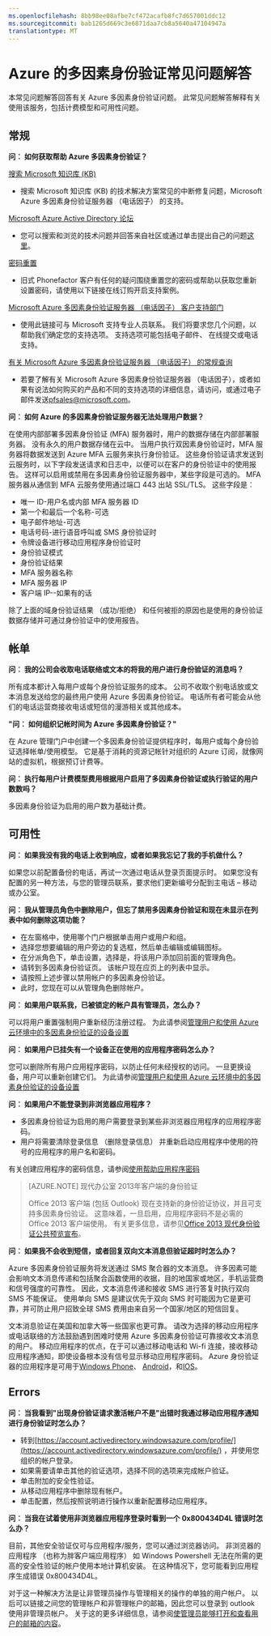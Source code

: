 ```yaml
---
ms.openlocfilehash: 8bb98ee08afbe7cf472acafb8fc7d657001ddc12
ms.sourcegitcommit: bab1265d669c3e6871daa7cb8a5640a47104947a
translationtype: MT
---
```

<properties 
    pageTitle="Azure 的多因素身份验证常见问题解答" 
    description="Azure 的多因素身份验证是验证您的身份的一种方法，需要使用多个用户名和密码。 它提供了额外的用户登录和交易的安全。" 
    services="multi-factor-authentication" 
    documentationCenter="" 
    authors="billmath" 
    manager="stevenpo" 
    editor="curtand"/>

<tags 
    ms.service="multi-factor-authentication" 
    ms.workload="identity" 
    ms.tgt_pltfrm="na" 
    ms.devlang="na" 
    ms.topic="article" 
    ms.date="08/24/2015" 
    ms.author="billmath"/>

# Azure 的多因素身份验证常见问题解答


本常见问题解答回答有关 Azure 多因素身份验证问题。 此常见问题解答解释有关使用该服务，包括计费模型和可用性问题。

## 常规

**问︰ 如何获取帮助 Azure 多因素身份验证？**

[搜索 Microsoft 知识库 (KB)](http://search.microsoft.com/supportresults.aspx?form=mssupport&q=phonefactor)

- 搜索 Microsoft 知识库 (KB) 的技术解决方案常见的中断修复问题，Microsoft Azure 多因素身份验证服务器 （电话因子） 的支持。

[Microsoft Azure Active Directory 论坛](https://social.msdn.microsoft.com/Forums/azure/home?forum=WindowsAzureAD)

- 您可以搜索和浏览的技术问题并回答来自社区或通过单击提出自己的问题[这里](https://social.msdn.microsoft.com/Forums/azure/newthread?category=windowsazureplatform&forum=WindowsAzureAD&prof=required)。

[密码重置](mailto:phonefactorsupport@microsoft.com)

- 旧式 Phonefactor 客户有任何的疑问围绕重置您的密码或帮助以获取您重新设置密码，请使用以下链接在线订购开启支持案例。

[Microsoft Azure 多因素身份验证服务器 （电话因子） 客户支持部门](https://support.microsoft.com/oas/default.aspx?prid=14947)

- 使用此链接可与 Microsoft 支持专业人员联系。 我们将要求您几个问题，以帮助我们确定您的支持选项。 支持选项可能包括电子邮件、 在线提交或电话支持。 

[有关 Microsoft Azure 多因素身份验证服务器 （电话因子） 的常规查询](http://azure.microsoft.com/services/multi-factor-authentication)

- 若要了解有关 Microsoft Azure 多因素身份验证服务器 （电话因子），或者如果有说法如何购买的产品和不同的支持选项的详细信息，请访问，或通过电子邮件发送[pfsales@microsoft.com](mailto:pfsales@microsoft.com)。 



**问︰ 如何 Azure 的多因素身份验证服务器无法处理用户数据？**

在使用内部部署多因素身份验证 (MFA) 服务器时，用户的数据存储在内部部署服务器。 没有永久的用户数据存储在云中。 当用户执行双因素身份验证时，MFA 服务器将数据发送到 Azure MFA 云服务来执行身份验证。 这些身份验证请求发送到云服务时，以下字段发送请求和日志中，以便可以在客户的身份验证中的使用报告。 这样可以启用或禁用在多因素身份验证服务器中，某些字段是可选的。 MFA 服务器从通信到 MFA 云服务使用通过端口 443 出站 SSL/TLS。 这些字段是︰

- 唯一 ID-用户名或内部 MFA 服务器 ID
- 第一个和最后一个名称-可选
- 电子邮件地址-可选
- 电话号码-进行语音呼叫或 SMS 身份验证时
- 令牌设备进行移动应用程序身份验证时
- 身份验证模式 
- 身份验证结果 
- MFA 服务器名称 
- MFA 服务器 IP 
- 客户端 IP--如果有的话



除了上面的域身份验证结果 （成功/拒绝） 和任何被拒的原因也是使用的身份验证数据存储并可通过身份验证中的使用报告。




## 帐单

**问︰ 我的公司会收取电话联络或文本的将我的用户进行身份验证的消息吗？**

所有成本都计入每用户或每个身份验证服务的成本。 公司不收取个别电话放或文本消息发送给您的最终用户使用 Azure 多因素身份验证。 电话所有者可能会从他们的电话运营商接收电话或短信的漫游相关或其他成本。

**"问︰ 如何组织记帐时间为 Azure 多因素身份验证？"**

在 Azure 管理门户中创建一个多因素身份验证提供程序时，每用户或每个身份验证选择帐单/使用模型。 它是基于消耗的资源记帐针对组织的 Azure 订阅，就像网站的虚拟机，根据预订计费等。

**问︰ 执行每用户计费模型费用根据用户启用了多因素身份验证或执行验证的用户数数吗？**

多因素身份验证为启用的用户数为基础计费。

## 可用性

**问︰ 如果我没有我的电话上收到响应，或者如果我忘记了我的手机做什么？**

如果您以前配置备份的电话，再试一次通过电话从登录页面提示时。  如果您没有配置的另一种方法，与您的管理员联系，要求他们更新编号分配到主电话 – 移动或办公室。

**问︰ 我从管理员角色中删除用户，但忘了禁用多因素身份验证和现在未显示在列表中如何删除这项功能？**

- 在左窗格中，使用哪个门户根据单击用户或用户和组。
- 选择您想要编辑的用户旁边的复选框，然后单击编辑或编辑图标。
- 在分派角色下，单击设置，选择是，将该用户添加回前面的管理角色。
- 请转到多因素身份验证页。 该帐户现在应页上的列表中显示。 
- 请按照上述步骤以禁用帐户的多因素身份验证。 
- 此时，您现在可以从管理角色删除帐户。


**问︰ 如果用户联系我，已被锁定的帐户具有管理员，怎么办？**

可以将用户重置强制用户重新经历注册过程。 为此请参阅[管理用户和使用 Azure 云环境中的多因素身份验证的设备设置](multi-factor-authentication-manage-users-and-devices.md)

**问︰ 如果用户已挂失有一个设备正在使用的应用程序密码怎么办？**

您可以删除所有用户应用程序密码，以防止任何未经授权的访问。 一旦更换设备，用户可以重新创建它们。 为此请参阅[管理用户和使用 Azure 云环境中的多因素身份验证的设备设置](multi-factor-authentication-manage-users-and-devices.md)

**问︰ 如果用户不能登录到非浏览器应用程序？**

- 多因素身份验证为启用的用户需要登录到某些非浏览器应用程序的应用程序密码。
- 用户将需要清除登录信息 （删除登录信息） 并重新启动应用程序中使用的符号的应用程序的用户名和密码。 

有关创建应用程序的密码信息，请参阅[使用帮助应用程序密码](multi-factor-authentication-end-user-app-passwords.md)


>[AZURE.NOTE] 现代办公室 2013年客户端的身份验证
>
> Office 2013 客户端 (包括 Outlook) 现在支持新的身份验证协议，并且可支持多因素身份验证。  这意味着，一旦启用，应用程序密码不是必需的 Office 2013 客户端使用。  有关更多信息，请参见[Office 2013 现代身份验证公共预览宣布](https://blogs.office.com/2015/03/23/office-2013-modern-authentication-public-preview-announced/)。

**问︰ 如果我不会收到短信，或者回复双向文本消息但验证超时时怎么办？**

Azure 多因素身份验证服务将发送通过 SMS 聚合器的文本消息。 许多因素可能会影响文本消息传递和包括聚合函数使用的收据，目的地国家或地区，手机运营商和信号强度的可靠性。 因此，文本消息传递和接收 SMS 进行答复时执行双向 SMS 不能保证。 使用单向 SMS 是建议优先于双向 SMS 时可能因为它是更可靠，并可防止用户招致全球 SMS 费用由来自另一个国家/地区的短信回复。 

文本消息验证在美国和加拿大等一些国家也更可靠。 请改为选择的移动应用程序或电话联络的方法鼓励遇到困难时使用 Azure 多因素身份验证可靠接收文本消息的用户。 移动应用程序的优点，在于可以通过移动电话和 Wi-fi 连接，接收移动应用程序通知，即使设备根本没有信号显示移动应用程序密码。  Azure 身份验证器的应用程序是可用于[Windows Phone](http://www.windowsphone.com/store/app/azure-authenticator/03a5b2bf-6066-418f-b569-e8aecbc06e50)、 [Android](https://play.google.com/store/apps/details?id=com.azure.authenticator)，和[IOS](https://itunes.apple.com/us/app/azure-authenticator/id983156458)。


## Errors

**问︰ 当我看到"出现身份验证请求激活帐户不是"出错时我通过移动应用程序通知进行身份验证时怎么办？**

- 转到[https://account.activedirectory.windowsazure.com/profile/](https://account.activedirectory.windowsazure.com/profile/) ，并使用您组织的帐户登录。
- 如果需要请单击其他的验证选项，选择不同的选项来完成帐户验证。
- 单击附加的安全性验证。
- 从移动应用程序中删除现有帐户。
- 单击配置，然后按照说明进行操作以重新配置移动应用程序。




**问︰ 当我在试着使用非浏览器应用程序登录时看到一个 0x800434D4L 错误时怎么办？**

目前，其他安全验证仅可与应用程序/服务，您可以通过浏览器访问。 非浏览器的应用程序 （也称为胖客户端应用程序） 如 Windows Powershell 无法在所需的更高的安全性验证的帐户使用本地计算机安装。 在这种情况下，您可能看到应用程序生成错误 0x800434D4L。

对于这一种解决方法是让非管理员操作与管理相关的操作的单独的用户帐户。 以后可以链接之间您的管理帐户和非管理帐户的邮箱，因此您可以登录到 outlook 使用非管理员帐户。 关于这的更多详细信息，请参阅[使管理员能够打开和查看用户的邮箱的内容](http://help.outlook.com/141/gg709759(d=loband).aspx?sl=1)。









